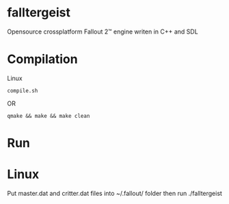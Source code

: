 falltergeist
============

Opensource crossplatform Fallout 2™ engine writen in C++ and SDL


Compilation
===========

Linux

```
compile.sh
```
OR
```
qmake && make && make clean
```


Run
===

Linux
=====

Put master.dat and critter.dat files into ~/.fallout/ folder
then run ./falltergeist